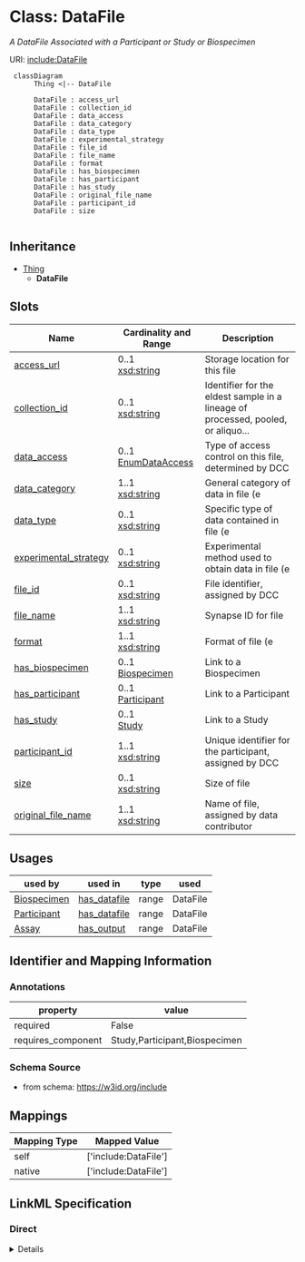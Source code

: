 # Class: DataFile
_A DataFile Associated with a Participant or Study or Biospecimen_





URI: [include:DataFile](https://w3id.org/include/DataFile)




```mermaid
 classDiagram
      Thing <|-- DataFile
      
      DataFile : access_url
      DataFile : collection_id
      DataFile : data_access
      DataFile : data_category
      DataFile : data_type
      DataFile : experimental_strategy
      DataFile : file_id
      DataFile : file_name
      DataFile : format
      DataFile : has_biospecimen
      DataFile : has_participant
      DataFile : has_study
      DataFile : original_file_name
      DataFile : participant_id
      DataFile : size
      

```





## Inheritance
* [Thing](Thing.md)
    * **DataFile**



## Slots

| Name | Cardinality and Range  | Description  |
| ---  | ---  | --- |
| [access_url](access_url.md) | 0..1 <br/> [xsd:string](xsd:string)  | Storage location for this file  |
| [collection_id](collection_id.md) | 0..1 <br/> [xsd:string](xsd:string)  | Identifier for the eldest sample in a lineage of processed, pooled, or aliquo...  |
| [data_access](data_access.md) | 0..1 <br/> [EnumDataAccess](EnumDataAccess.md)  | Type of access control on this file, determined by DCC  |
| [data_category](data_category.md) | 1..1 <br/> [xsd:string](xsd:string)  | General category of data in file (e  |
| [data_type](data_type.md) | 0..1 <br/> [xsd:string](xsd:string)  | Specific type of data contained in file (e  |
| [experimental_strategy](experimental_strategy.md) | 0..1 <br/> [xsd:string](xsd:string)  | Experimental method used to obtain data in file (e  |
| [file_id](file_id.md) | 0..1 <br/> [xsd:string](xsd:string)  | File identifier, assigned by DCC  |
| [file_name](file_name.md) | 1..1 <br/> [xsd:string](xsd:string)  | Synapse ID for file  |
| [format](format.md) | 1..1 <br/> [xsd:string](xsd:string)  | Format of file (e  |
| [has_biospecimen](has_biospecimen.md) | 0..1 <br/> [Biospecimen](Biospecimen.md)  | Link to a Biospecimen  |
| [has_participant](has_participant.md) | 0..1 <br/> [Participant](Participant.md)  | Link to a Participant  |
| [has_study](has_study.md) | 0..1 <br/> [Study](Study.md)  | Link to a Study  |
| [participant_id](participant_id.md) | 1..1 <br/> [xsd:string](xsd:string)  | Unique identifier for the participant, assigned by DCC  |
| [size](size.md) | 0..1 <br/> [xsd:string](xsd:string)  | Size of file  |
| [original_file_name](original_file_name.md) | 1..1 <br/> [xsd:string](xsd:string)  | Name of file, assigned by data contributor  |


## Usages


| used by | used in | type | used |
| ---  | --- | --- | --- |
| [Biospecimen](Biospecimen.md) | [has_datafile](has_datafile.md) | range | DataFile |
| [Participant](Participant.md) | [has_datafile](has_datafile.md) | range | DataFile |
| [Assay](Assay.md) | [has_output](has_output.md) | range | DataFile |



## Identifier and Mapping Information





### Annotations

| property | value |
| --- | --- |
| required | False |
| requires_component | Study,Participant,Biospecimen |




### Schema Source


* from schema: https://w3id.org/include







## Mappings

| Mapping Type | Mapped Value |
| ---  | ---  |
| self | ['include:DataFile'] |
| native | ['include:DataFile'] |


## LinkML Specification

<!-- TODO: investigate https://stackoverflow.com/questions/37606292/how-to-create-tabbed-code-blocks-in-mkdocs-or-sphinx -->

### Direct

<details>
```yaml
name: DataFile
definition_uri: include:DataFile
annotations:
  required:
    tag: required
    value: 'False'
  requires_component:
    tag: requires_component
    value: Study,Participant,Biospecimen
description: A DataFile Associated with a Participant or Study or Biospecimen
title: DataFile
from_schema: https://w3id.org/include
rank: 1000
is_a: Thing
slots:
- access_url
- collection_id
- data_access
- data_category
- data_type
- experimental_strategy
- file_id
- file_name
- format
- has_biospecimen
- has_participant
- has_study
- participant_id
- size
- original_file_name

```
</details>

### Induced

<details>
```yaml
name: DataFile
definition_uri: include:DataFile
annotations:
  required:
    tag: required
    value: 'False'
  requires_component:
    tag: requires_component
    value: Study,Participant,Biospecimen
description: A DataFile Associated with a Participant or Study or Biospecimen
title: DataFile
from_schema: https://w3id.org/include
rank: 1000
is_a: Thing
attributes:
  access_url:
    name: access_url
    definition_uri: include:access_url
    description: Storage location for this file
    from_schema: https://w3id.org/include
    rank: 1000
    alias: access_url
    owner: DataFile
    domain_of:
    - DataFile
    - DataFile
    range: string
  collection_id:
    name: collection_id
    definition_uri: include:collection_id
    description: Identifier for the eldest sample in a lineage of processed, pooled,
      or aliquoted samples. This may be the same as Parent Sample ID or Sample ID
      (if no processing was performed).
    from_schema: https://w3id.org/include
    rank: 1000
    alias: collection_id
    owner: DataFile
    domain_of:
    - Biospecimen
    - DataFile
    - Biospecimen
    - DataFile
    range: string
  data_access:
    name: data_access
    definition_uri: include:data_access
    description: Type of access control on this file, determined by DCC
    from_schema: https://w3id.org/include
    rank: 1000
    alias: data_access
    owner: DataFile
    domain_of:
    - DataFile
    - DataFile
    range: enum_data_access
  data_category:
    name: data_category
    definition_uri: include:data_category
    description: General category of data in file (e.g. Clinical, Genomics, Proteomics,
      Metabolomics, Immune maps, Transcriptomics, etc.)
    from_schema: https://w3id.org/include
    rank: 1000
    alias: data_category
    owner: DataFile
    domain_of:
    - DataFile
    - DataFile
    range: string
    required: true
  data_type:
    name: data_type
    definition_uri: include:data_type
    description: Specific type of data contained in file (e.g. Aligned reads, Unaligned
      reads, SNV, CNV, Gene fusions, Isoform expression, Gene expression quantification,
      Structural variations, Cytokine profiles, Operation reports, Pathology reports,
      Histology images, Clinical supplement, Protein expression quantification, etc.)
    from_schema: https://w3id.org/include
    rank: 1000
    alias: data_type
    owner: DataFile
    domain_of:
    - DataFile
    - DataFile
    range: string
  experimental_strategy:
    name: experimental_strategy
    definition_uri: include:experimental_strategy
    description: Experimental method used to obtain data in file (e.g. WGS, RNAseq,
      WXS, SOMAscan, Mass spec proteomics, LCMS metabolomics, Multiplex immunoassay,
      Meso Scale Discovery, etc.)
    from_schema: https://w3id.org/include
    rank: 1000
    alias: experimental_strategy
    owner: DataFile
    domain_of:
    - DataFile
    - DataFile
    range: string
  file_id:
    name: file_id
    definition_uri: include:file_id
    description: File identifier, assigned by DCC
    from_schema: https://w3id.org/include
    rank: 1000
    alias: file_id
    owner: DataFile
    domain_of:
    - DataFile
    - DataFile
    range: string
  file_name:
    name: file_name
    definition_uri: include:file_name
    description: Synapse ID for file
    from_schema: https://w3id.org/include
    rank: 1000
    alias: file_name
    owner: DataFile
    domain_of:
    - DataFile
    - DataFile
    range: string
    required: true
  format:
    name: format
    definition_uri: include:format
    description: Format of file (e.g. bam, cram, vcf, csv, html, png, fastq, pdf,
      dicom, etc.)
    from_schema: https://w3id.org/include
    rank: 1000
    alias: format
    owner: DataFile
    domain_of:
    - DataFile
    - DataFile
    range: string
    required: true
  has_biospecimen:
    name: has_biospecimen
    definition_uri: include:has_biospecimen
    description: Link to a Biospecimen
    from_schema: https://w3id.org/include
    rank: 1000
    alias: has_biospecimen
    owner: DataFile
    domain_of:
    - DataFile
    - DataFile
    range: Biospecimen
  has_participant:
    name: has_participant
    definition_uri: include:has_participant
    description: Link to a Participant
    from_schema: https://w3id.org/include
    rank: 1000
    alias: has_participant
    owner: DataFile
    domain_of:
    - Biospecimen
    - DataFile
    - Biospecimen
    - DataFile
    - FamilyGroup
    range: Participant
  has_study:
    name: has_study
    definition_uri: include:has_study
    description: Link to a Study
    from_schema: https://w3id.org/include
    rank: 1000
    alias: has_study
    owner: DataFile
    domain_of:
    - Biospecimen
    - DataFile
    - Participant
    - Biospecimen
    - DataFile
    - Participant
    range: Study
  participant_id:
    name: participant_id
    definition_uri: include:participant_id
    description: Unique identifier for the participant, assigned by DCC
    from_schema: https://w3id.org/include
    rank: 1000
    alias: participant_id
    owner: DataFile
    domain_of:
    - DataFile
    - Participant
    - DataFile
    - Participant
    range: string
    required: true
  size:
    name: size
    definition_uri: include:size
    description: Size of file
    from_schema: https://w3id.org/include
    rank: 1000
    alias: size
    owner: DataFile
    domain_of:
    - DataFile
    - DataFile
    range: string
  original_file_name:
    name: original_file_name
    definition_uri: include:original_file_name
    description: Name of file, assigned by data contributor
    from_schema: https://w3id.org/include
    rank: 1000
    alias: original_file_name
    owner: DataFile
    domain_of:
    - DataFile
    - DataFile
    range: string
    required: true

```
</details>